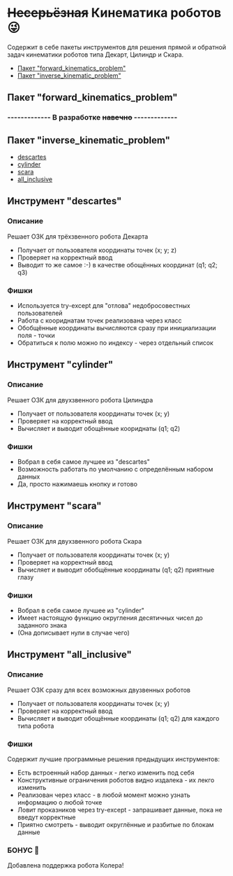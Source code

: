 # ~~Несерьёзная~~ Кинематика роботов :stuck_out_tongue_winking_eye:
Содержит в себе пакеты инструментов для решения прямой и обратной задач кинематики роботов типа Декарт, Цилиндр и Скара.
* [Пакет "forward_kinematics_problem"](#chapter-1)
* [Пакет "inverse_kinematic_problem"](#chapter-2)

<a id="chapter-1"></a>
## Пакет "forward_kinematics_problem"
### ------------- В разработке ~~навечно~~ -------------

<a id="chapter-2"></a>
## Пакет "inverse_kinematic_problem"
* [descartes](#chapter-1.1)
* [cylinder](#chapter-1.2)
* [scara](#chapter-1.3)
* [all_inclusive](#chapter-1.4)

<a id="chapter-1.1"></a>
## Инструмент "descartes"
### Описание
Решает ОЗК для трёхзвенного робота Декарта
- Получает от пользователя координаты точек (x; y; z) 
- Проверяет на корректный ввод
- Выводит то же самое :-) в качестве обощённых координат (q1; q2; q3)
### Фишки
- Используется try-except для "отлова" недобросовестных пользователей
- Работа с коориднатам точек реализована через класс
- Обобщённые координаты вычисляются сразу при инициализации поля - точки
- Обратиться к полю можно по индексу - через отдельный список

<a id="chapter-1.2"></a>
## Инструмент "cylinder"
### Описание
Решает ОЗК для двухзвенного робота Цилиндра
- Получает от пользователя координаты точек (x; y)
- Проверяет на корректный ввод
- Вычисляет и выводит обощённые коориднаты (q1; q2)
### Фишки
- Вобрал в себя самое лучшее из "descartes"
- Возможность работать по умолчанию с определённым набором данных
- Да, просто нажимаешь кнопку и готово

<a id="chapter-1.3"></a>
## Инструмент "scara"
### Описание
Решает ОЗК для двухзвенного робота Скара
- Получает от пользователя координаты точек (x; y)
- Проверяет на корректный ввод
- Вычисляет и выводит обобщённые координаты (q1; q2) приятные глазу
### Фишки
- Вобрал в себя самое лучшее из "cylinder"
- Имеет настоящую функцию округления десятичных чисел до заданного знака
- (Она дописывает нули в случае чего)

<a id="chapter-1.4"></a>
## Инструмент "all_inclusive"
### Описание
Решает ОЗК сразу для всех возможных двузвенных роботов
- Получает от пользователя координаты точек (x; y)
- Проверяет на корректный ввод
- Вычисляет и выводит обощённые координаты (q1; q2) для каждого типа робота
### Фишки
Содержит лучшие программные решения предыдущих инструментов:
- Есть встроенный набор данных - легко изменить под себя
- Конструктивные ограничения роботов видно издалека - их лекго изменить
- Реализован через класс - в любой момент можно узнать информацию о любой точке
- Ловит проказников через try-except - запрашивает данные, пока не введут корректные
- Приятно смотреть - выводит округлённые и разбитые по блокам данные
### БОНУС 🎁
Добавлена поддержка робота Колера!
